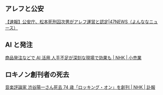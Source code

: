 ## アレフと公安

[【速報】公安庁、松本死刑囚次男がアレフ運営と認定|47NEWS（よんななニュース）](https://www.47news.jp/12898639.html)

## AI と発注

[商品発注などで AI 活用 人手不足が深刻な現場で効果も | NHK | 小売業](https://www3.nhk.or.jp/news/html/20250722/k10014870471000.html)

## ロキノン創刊者の死去

[音楽評論家 渋谷陽一さん死去 74 歳「ロッキング・オン」を創刊 | NHK | 訃報](https://www3.nhk.or.jp/news/html/20250722/k10014871281000.html)
